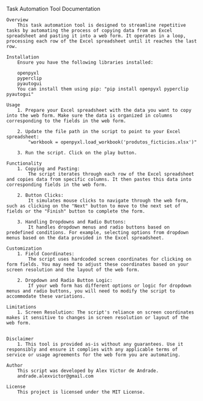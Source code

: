 Task Automation Tool Documentation

    Overview
        This task automation tool is designed to streamline repetitive tasks by automating the process of copying data from an Excel spreadsheet and pasting it into a web form. It operates in a loop, processing each row of the Excel spreadsheet until it reaches the last row.

    Installation
        Ensure you have the following libraries installed:

        openpyxl
        pyperclip
        pyautogui
        You can install them using pip: "pip install openpyxl pyperclip pyautogui"

    Usage
        1. Prepare your Excel spreadsheet with the data you want to copy into the web form. Make sure the data is organized in columns corresponding to the fields in the web form.

        2. Update the file path in the script to point to your Excel spreadsheet:
            "workbook = openpyxl.load_workbook('produtos_ficticios.xlsx')"

        3. Run the script. Click on the play button.

    Functionality
        1. Copying and Pasting: 
            The script iterates through each row of the Excel spreadsheet and copies data from specific columns. It then pastes this data into corresponding fields in the web form.

        2. Button Clicks: 
            It simulates mouse clicks to navigate through the web form, such as clicking on the "Next" button to move to the next set of fields or the "Finish" button to complete the form.

        3. Handling Dropdowns and Radio Buttons: 
            It handles dropdown menus and radio buttons based on predefined conditions. For example, selecting options from dropdown menus based on the data provided in the Excel spreadsheet.

    Customization
        1. Field Coordinates: 
            The script uses hardcoded screen coordinates for clicking on form fields. You may need to adjust these coordinates based on your screen resolution and the layout of the web form.

        2. Dropdown and Radio Button Logic: 
            If your web form has different options or logic for dropdown menus and radio buttons, you will need to modify the script to accommodate these variations.

    Limitations
        1. Screen Resolution: The script's reliance on screen coordinates makes it sensitive to changes in screen resolution or layout of the web form.


    Disclaimer
        1. This tool is provided as-is without any guarantees. Use it responsibly and ensure it complies with any applicable terms of service or usage agreements for the web form you are automating.

    Author
        This script was developed by Alex Victor de Andrade.
        andrade.alexvictor@gmail.com

    License
        This project is licensed under the MIT License.